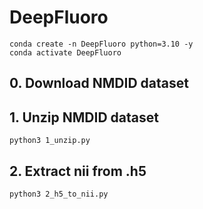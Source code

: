 # DeepFluoro

```
conda create -n DeepFluoro python=3.10 -y
conda activate DeepFluoro
```

## 0. Download NMDID dataset

## 1. Unzip NMDID dataset
```
python3 1_unzip.py
```

## 2. Extract nii from .h5
```
python3 2_h5_to_nii.py
```